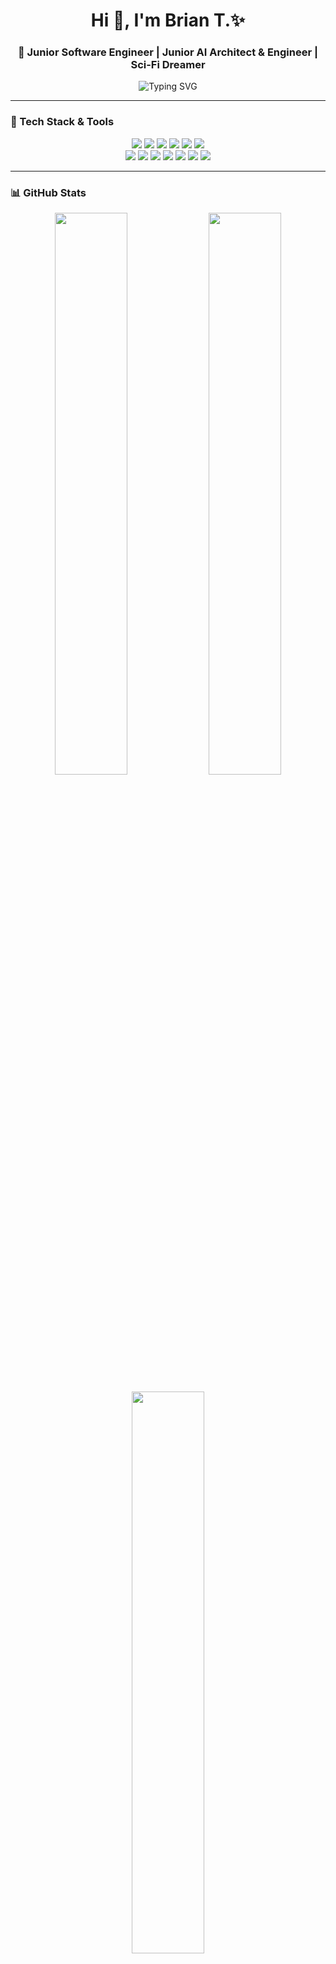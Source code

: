 <!-- 🧠 PROFILE README - AESTHETIC MODE ACTIVATED -->

<h1 align="center">Hi 👋, I'm Brian T.✨</h1>
<h3 align="center">🚀 Junior Software Engineer | Junior AI Architect & Engineer | Sci-Fi Dreamer</h3>

<p align="center">
  <img src="https://readme-typing-svg.herokuapp.com?font=Fira+Code&duration=3000&pause=1000&center=true&vCenter=true&width=435&lines=Building+cool+things+with+code...;Creating+FRIDAY+%F0%9F%A4%96+%7C+Nexus+Labs;Lover+of+clean+UIs+%2F+cosmic+vibes" alt="Typing SVG" />
</p>

---

### 🚀 Tech Stack & Tools

<p align="center">
  <!-- Languages -->
  <img src="https://img.shields.io/badge/HTML5-E34F26?style=for-the-badge&logo=html5&logoColor=white"/>
  <img src="https://img.shields.io/badge/CSS3-1572B6?style=for-the-badge&logo=css3&logoColor=white"/>
  <img src="https://img.shields.io/badge/JavaScript-F7DF1E?style=for-the-badge&logo=javascript&logoColor=black"/>
  <img src="https://img.shields.io/badge/Python-14354C?style=for-the-badge&logo=python&logoColor=white"/>
  <img src="https://img.shields.io/badge/TypeScript-007ACC?style=for-the-badge&logo=typescript&logoColor=white"/>
  <img src="https://img.shields.io/badge/C++-00599C?style=for-the-badge&logo=c%2B%2B&logoColor=white"/>

  <!-- Tools & Frameworks -->
  <br/>
  <img src="https://img.shields.io/badge/VSCode-007ACC?style=for-the-badge&logo=visual-studio-code&logoColor=white"/>
  <img src="https://img.shields.io/badge/Ubuntu-E95420?style=for-the-badge&logo=ubuntu&logoColor=white"/>
  <img src="https://img.shields.io/badge/Git-F05032?style=for-the-badge&logo=git&logoColor=white"/>
  <img src="https://img.shields.io/badge/Node.js-339933?style=for-the-badge&logo=node.js&logoColor=white"/>
  <img src="https://img.shields.io/badge/React-20232A?style=for-the-badge&logo=react&logoColor=61DAFB"/>
  <img src="https://img.shields.io/badge/Tailwind_CSS-38B2AC?style=for-the-badge&logo=tailwind-css&logoColor=white"/>
  <img src="https://img.shields.io/badge/Flask-000000?style=for-the-badge&logo=flask&logoColor=white"/>
</p>

---

### 📊 GitHub Stats

<p align="center">
  <img src="https://github-readme-stats.vercel.app/api?username=Brian454-nexus&show_icons=true&theme=tokyonight&hide_border=true" width="48%" />
  <img src="https://github-readme-streak-stats.herokuapp.com/?user=Brian454-nexus&theme=tokyonight&hide_border=true" width="48%" />
</p>

<p align="center">
  <img src="https://github-readme-stats.vercel.app/api/top-langs/?username=Brian454-nexus&layout=compact&theme=tokyonight&hide_border=true" width="48%" />
</p>

---

### 📈 Contribution Graph

<p align="center">
  <img src="https://github-readme-activity-graph.cyclic.app/graph?username=Brian454-nexus&bg_color=0d1117&color=7df9ff&line=7df9ff&point=ffffff&area=true&hide_border=true"/>
</p>

---

### 🔭 Currently Learning

- Frontend Web Dev (HTML, CSS, JS)  
- Backend Dev with Python Flask & Node.js  
- Game Dev with Unity 🎮  
- Deep Dive into Artificial Intelligence (AI), Machine Learning (ML), and Natural Language Processing(NLP)

---

### ✨ Fun Fact

> *"The goal isn’t to live forever. The goal is to build something that will."* – Chuck Palahniuk

<p align="center">
  <img src="https://media.giphy.com/media/3o7TKr2U1D3K0vlh8U/giphy.gif" width="200px" />
</p>

<p align="center">
  <b>⚡ Powered by dreams, code, and a splash of Wild Nights 🌌</b>
</p>

---

### 🧭 Let’s Connect

<p align="center">
  <a href="mailto:brianterer454@gmail.com"><img src="https://img.shields.io/badge/email-%23D14836.svg?style=for-the-badge&logo=gmail&logoColor=white"/></a>
  <a href="https://linkedin.com/in/your-linkedin"><img src="https://img.shields.io/badge/LinkedIn-0077B5.svg?style=for-the-badge&logo=linkedin&logoColor=white"/></a>
  <a href="https://portfolio.com"><img src="https://img.shields.io/badge/Portfolio-121212.svg?style=for-the-badge&logo=github&logoColor=white"/></a>
</p>

---

### 🧿 Visitor Counter

<p align="center">
  <img src="https://komarev.com/ghpvc/?username=Brian454-nexus&label=👀+Profile+views&color=7df9ff&style=flat-square" />
</p>
